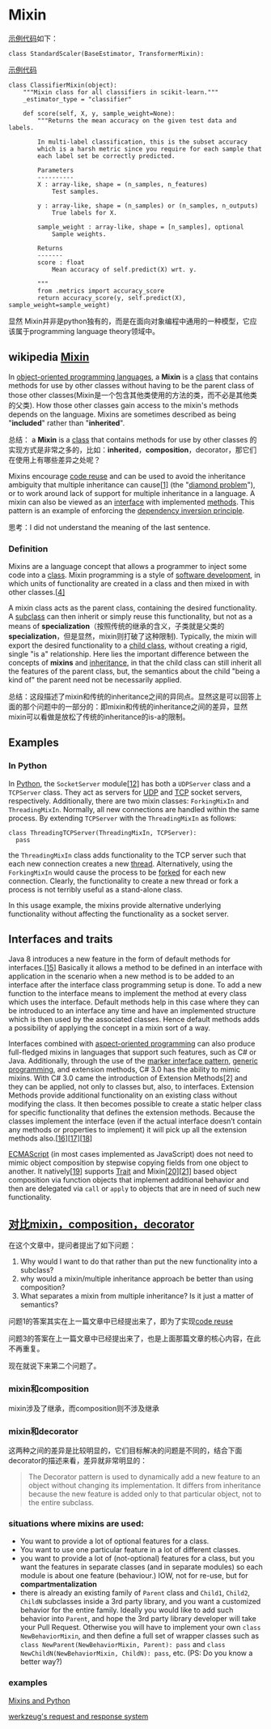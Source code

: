 # Mixin

[示例代码](https://github.com/scikit-learn/scikit-learn/blob/f0ab589f/sklearn/preprocessing/data.py#L461)如下：
```
class StandardScaler(BaseEstimator, TransformerMixin):
```
[示例代码](https://github.com/scikit-learn/scikit-learn/blob/master/sklearn/base.py)
```
class ClassifierMixin(object):
    """Mixin class for all classifiers in scikit-learn."""
    _estimator_type = "classifier"

    def score(self, X, y, sample_weight=None):
        """Returns the mean accuracy on the given test data and labels.

        In multi-label classification, this is the subset accuracy
        which is a harsh metric since you require for each sample that
        each label set be correctly predicted.

        Parameters
        ----------
        X : array-like, shape = (n_samples, n_features)
            Test samples.

        y : array-like, shape = (n_samples) or (n_samples, n_outputs)
            True labels for X.

        sample_weight : array-like, shape = [n_samples], optional
            Sample weights.

        Returns
        -------
        score : float
            Mean accuracy of self.predict(X) wrt. y.

        """
        from .metrics import accuracy_score
        return accuracy_score(y, self.predict(X), sample_weight=sample_weight)
```
显然 Mixin并非是python独有的，而是在面向对象编程中通用的一种模型，它应该属于programming language theory领域中。

## wikipedia [Mixin](https://en.wikipedia.org/wiki/Mixin)

In [object-oriented programming languages](https://en.wikipedia.org/wiki/Object-oriented_programming_language), a **Mixin** is a [class](https://en.wikipedia.org/wiki/Class_(computer_science)) that contains methods for use by other classes without having to be the parent class of those other classes(Mixin是一个包含其他类使用的方法的类，而不必是其他类的父类). How those other classes gain access to the mixin's methods depends on the language. Mixins are sometimes described as being "**included**" rather than "**inherited**".

总结： a **Mixin** is a [class](https://en.wikipedia.org/wiki/Class_(computer_science)) that contains methods for use by other classes 的实现方式是非常之多的，比如：**inherited**，**composition**，decorator，那它们在使用上有哪些差异之处呢？

Mixins encourage [code reuse](https://en.wikipedia.org/wiki/Code_reuse) and can be used to avoid the inheritance ambiguity that multiple inheritance can cause[[1\]](https://en.wikipedia.org/wiki/Mixin#cite_note-1) (the "[diamond problem](https://en.wikipedia.org/wiki/Multiple_inheritance#The_diamond_problem)"), or to work around lack of support for multiple inheritance in a language. A mixin can also be viewed as an [interface](https://en.wikipedia.org/wiki/Interface_(object-oriented_programming)) with implemented [methods](https://en.wikipedia.org/wiki/Method_(computer_science)). This pattern is an example of enforcing the [dependency inversion principle](https://en.wikipedia.org/wiki/Dependency_inversion_principle).

思考：I did not understand the meaning of the last sentence.

### Definition

Mixins are a language concept that allows a programmer to inject some code into a [class](https://en.wikipedia.org/wiki/Class_(computer_programming)). Mixin programming is a style of [software development](https://en.wikipedia.org/wiki/Software_development), in which units of functionality are created in a class and then mixed in with other classes.[[4\]](https://en.wikipedia.org/wiki/Mixin#cite_note-4)

A mixin class acts as the parent class, containing the desired functionality. A [subclass](https://en.wikipedia.org/wiki/Subclass_(computer_science)) can then inherit or simply reuse this functionality, but not as a means of **specialization**（按照传统的继承的含义，子类就是父类的**specialization**，但是显然，mixin则打破了这种限制). Typically, the mixin will export the desired functionality to a [child class](https://en.wikipedia.org/wiki/Subclass_(computer_science)), without creating a rigid, single "is a" relationship. Here lies the important difference between the concepts of **mixins** and [inheritance](https://en.wikipedia.org/wiki/Inheritance_(object-oriented_programming)), in that the child class can still inherit all the features of the parent class, but, the semantics about the child "being a kind of" the parent need not be necessarily applied.

总结：这段描述了mixin和传统的inheritance之间的异同点。显然这是可以回答上面的那个问题中的一部分的：即mixin和传统的inheritance之间的差异，显然mixin可以看做是放松了传统的inheritance的is-a的限制。

## Examples

### In Python

In [Python](https://en.wikipedia.org/wiki/Python_(programming_language)), the `SocketServer` module[[12\]](https://en.wikipedia.org/wiki/Mixin#cite_note-12) has both a `UDPServer` class and a `TCPServer` class. They act as servers for [UDP](https://en.wikipedia.org/wiki/User_Datagram_Protocol) and [TCP](https://en.wikipedia.org/wiki/Transmission_Control_Protocol) socket servers, respectively. Additionally, there are two mixin classes: `ForkingMixIn` and `ThreadingMixIn`. Normally, all new connections are handled within the same process. By extending `TCPServer` with the `ThreadingMixIn` as follows:

```
class ThreadingTCPServer(ThreadingMixIn, TCPServer):
  pass
```

the `ThreadingMixIn` class adds functionality to the TCP server such that each new connection creates a new [thread](https://en.wikipedia.org/wiki/Thread_(computer_science)). Alternatively, using the `ForkingMixIn` would cause the process to be [forked](https://en.wikipedia.org/wiki/Fork_(operating_system)) for each new connection. Clearly, the functionality to create a new thread or fork a process is not terribly useful as a stand-alone class.

In this usage example, the mixins provide alternative underlying functionality without affecting the functionality as a socket server.





## Interfaces and traits

Java 8 introduces a new feature in the form of default methods for interfaces.[[15\]](https://en.wikipedia.org/wiki/Mixin#cite_note-15) Basically it allows a method to be defined in an interface with application in the scenario when a new method is to be added to an interface after the interface class programming setup is done. To add a new function to the interface means to implement the method at every class which uses the interface. Default methods help in this case where they can be introduced to an interface any time and have an implemented structure which is then used by the associated classes. Hence default methods adds a possibility of applying the concept in a mixin sort of a way.

Interfaces combined with [aspect-oriented programming](https://en.wikipedia.org/wiki/Aspect-oriented_programming) can also produce full-fledged mixins in languages that support such features, such as C# or Java. Additionally, through the use of the [marker interface pattern](https://en.wikipedia.org/wiki/Marker_interface_pattern), [generic programming](https://en.wikipedia.org/wiki/Generic_programming), and extension methods, C# 3.0 has the ability to mimic mixins. With C# 3.0 came the introduction of Extension Methods[2] and they can be applied, not only to classes but, also, to interfaces. Extension Methods provide additional functionality on an existing class without modifying the class. It then becomes possible to create a static helper class for specific functionality that defines the extension methods. Because the classes implement the interface (even if the actual interface doesn’t contain any methods or properties to implement) it will pick up all the extension methods also.[[16\]](https://en.wikipedia.org/wiki/Mixin#cite_note-16)[[17\]](https://en.wikipedia.org/wiki/Mixin#cite_note-17)[[18\]](https://en.wikipedia.org/wiki/Mixin#cite_note-18)

[ECMAScript](https://en.wikipedia.org/wiki/ECMAScript) (in most cases implemented as JavaScript) does not need to mimic object composition by stepwise copying fields from one object to another. It natively[[19\]](https://en.wikipedia.org/wiki/Mixin#cite_note-19) supports [Trait](https://en.wikipedia.org/wiki/Trait_(computer_programming)) and Mixin[[20\]](https://en.wikipedia.org/wiki/Mixin#cite_note-20)[[21\]](https://en.wikipedia.org/wiki/Mixin#cite_note-21) based object composition via function objects that implement additional behavior and then are delegated via `call` or `apply` to objects that are in need of such new functionality.







## [对比mixin，composition，decorator](https://stackoverflow.com/questions/533631/what-is-a-mixin-and-why-are-they-useful)
在这个文章中，提问者提出了如下问题：
1. Why would I want to do that rather than put the new functionality into a subclass? 
2. why would a mixin/multiple inheritance approach be better than using composition?
3. What separates a mixin from multiple inheritance? Is it just a matter of semantics?

问题1的答案其实在上一篇文章中已经提出来了，即为了实现[code reuse ](https://en.wikipedia.org/wiki/Code_reuse)

问题3的答案在上一篇文章中已经提出来了，也是上面那篇文章的核心内容，在此不再重复。

现在就说下来第二个问题了。

### mixin和composition
mixin涉及了继承，而composition则不涉及继承
### mixin和decorator
这两种之间的差异是比较明显的，它们目标解决的问题是不同的，结合下面decorator的描述来看，差异就非常明显的：
>The Decorator pattern is used to dynamically add a new feature to an object without changing its implementation. It differs from inheritance because the new feature is added only to that particular object, not to the entire subclass.


### situations where mixins are used:
- You want to provide a lot of optional features for a class.
- You want to use one particular feature in a lot of different classes.
- you want to provide a lot of (not-optional) features for a class, but you want the features in separate classes (and in separate modules) so each module is about one feature (behaviour.) IOW, not for re-use, but for **compartmentalization**
- there is already an existing family of `Parent` class and `Child1`, `Child2`, `ChildN` subclasses inside a 3rd party library, and you want a customized behavior for the entire family. Ideally you would like to add such behavior into `Parent`, and hope the 3rd party library developer will take your Pull Request. Otherwise you will have to implement your own `class NewBehaviorMixin`, and then define a full set of wrapper classes such as `class NewParent(NewBehaviorMixin, Parent): pass` and `class NewChildN(NewBehaviorMixin, ChildN): pass`, etc. (PS: Do you know a better way?) 

### examples

[Mixins and Python](https://www.ianlewis.org/en/mixins-and-python)

[werkzeug's request and response system](http://werkzeug.pocoo.org/docs/0.14/wrappers/#module-werkzeug.wrappers)

